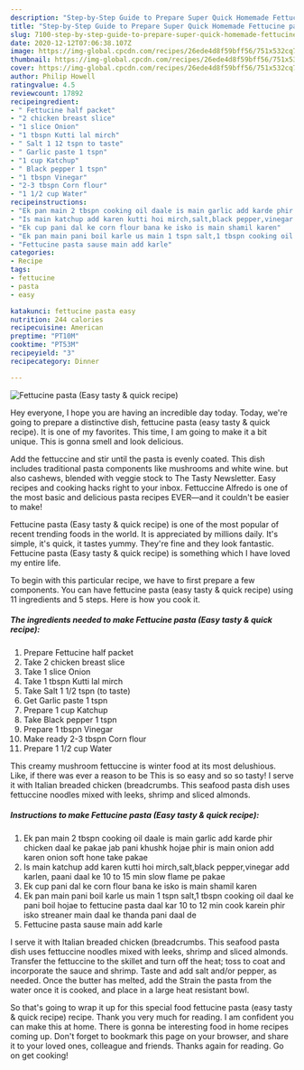 ```yaml
---
description: "Step-by-Step Guide to Prepare Super Quick Homemade Fettucine pasta (Easy tasty &amp;amp; quick recipe)"
title: "Step-by-Step Guide to Prepare Super Quick Homemade Fettucine pasta (Easy tasty &amp;amp; quick recipe)"
slug: 7100-step-by-step-guide-to-prepare-super-quick-homemade-fettucine-pasta-easy-tasty-and-amp-quick-recipe
date: 2020-12-12T07:06:38.107Z
image: https://img-global.cpcdn.com/recipes/26ede4d8f59bff56/751x532cq70/fettucine-pasta-easy-tasty-quick-recipe-recipe-main-photo.jpg
thumbnail: https://img-global.cpcdn.com/recipes/26ede4d8f59bff56/751x532cq70/fettucine-pasta-easy-tasty-quick-recipe-recipe-main-photo.jpg
cover: https://img-global.cpcdn.com/recipes/26ede4d8f59bff56/751x532cq70/fettucine-pasta-easy-tasty-quick-recipe-recipe-main-photo.jpg
author: Philip Howell
ratingvalue: 4.5
reviewcount: 17892
recipeingredient:
- " Fettucine half packet"
- "2 chicken breast slice"
- "1 slice Onion"
- "1 tbspn Kutti lal mirch"
- " Salt 1 12 tspn to taste"
- " Garlic paste 1 tspn"
- "1 cup Katchup"
- " Black pepper 1 tspn"
- "1 tbspn Vinegar"
- "2-3 tbspn Corn flour"
- "1 1/2 cup Water"
recipeinstructions:
- "Ek pan main 2 tbspn cooking oil daale is main garlic add karde phir chicken daal ke pakae jab pani khushk hojae phir is main onion add karen onion soft hone take pakae"
- "Is main katchup add karen kutti hoi mirch,salt,black pepper,vinegar add karlen, paani daal ke 10 to 15 min slow flame pe pakae"
- "Ek cup pani dal ke corn flour bana ke isko is main shamil karen"
- "Ek pan main pani boil karle us main 1 tspn salt,1 tbspn cooking oil daal ke pani boil hojae to fettucine pasta daal kar 10 to 12 min cook karein phir isko streaner main daal ke thanda pani daal de"
- "Fettucine pasta sause main add karle"
categories:
- Recipe
tags:
- fettucine
- pasta
- easy

katakunci: fettucine pasta easy 
nutrition: 244 calories
recipecuisine: American
preptime: "PT10M"
cooktime: "PT53M"
recipeyield: "3"
recipecategory: Dinner

---
```



![Fettucine pasta (Easy tasty &amp; quick recipe)](https://img-global.cpcdn.com/recipes/26ede4d8f59bff56/751x532cq70/fettucine-pasta-easy-tasty-quick-recipe-recipe-main-photo.jpg)

Hey everyone, I hope you are having an incredible day today. Today, we're going to prepare a distinctive dish, fettucine pasta (easy tasty &amp; quick recipe). It is one of my favorites. This time, I am going to make it a bit unique. This is gonna smell and look delicious.

Add the fettuccine and stir until the pasta is evenly coated. This dish includes traditional pasta components like mushrooms and white wine. but also cashews, blended with veggie stock to The Tasty Newsletter. Easy recipes and cooking hacks right to your inbox. Fettuccine Alfredo is one of the most basic and delicious pasta recipes EVER—and it couldn&#39;t be easier to make!

Fettucine pasta (Easy tasty &amp; quick recipe) is one of the most popular of recent trending foods in the world. It is appreciated by millions daily. It's simple, it's quick, it tastes yummy. They're fine and they look fantastic. Fettucine pasta (Easy tasty &amp; quick recipe) is something which I have loved my entire life.


To begin with this particular recipe, we have to first prepare a few components. You can have fettucine pasta (easy tasty &amp; quick recipe) using 11 ingredients and 5 steps. Here is how you cook it.

<!--inarticleads1-->

##### The ingredients needed to make Fettucine pasta (Easy tasty &amp; quick recipe):

1. Prepare  Fettucine half packet
1. Take 2 chicken breast slice
1. Take 1 slice Onion
1. Take 1 tbspn Kutti lal mirch
1. Take  Salt 1 1/2 tspn (to taste)
1. Get  Garlic paste 1 tspn
1. Prepare 1 cup Katchup
1. Take  Black pepper 1 tspn
1. Prepare 1 tbspn Vinegar
1. Make ready 2-3 tbspn Corn flour
1. Prepare 1 1/2 cup Water


This creamy mushroom fettuccine is winter food at its most delushious. Like, if there was ever a reason to be This is so easy and so so tasty! I serve it with Italian breaded chicken (breadcrumbs. This seafood pasta dish uses fettuccine noodles mixed with leeks, shrimp and sliced almonds. 

<!--inarticleads2-->

##### Instructions to make Fettucine pasta (Easy tasty &amp; quick recipe):

1. Ek pan main 2 tbspn cooking oil daale is main garlic add karde phir chicken daal ke pakae jab pani khushk hojae phir is main onion add karen onion soft hone take pakae
1. Is main katchup add karen kutti hoi mirch,salt,black pepper,vinegar add karlen, paani daal ke 10 to 15 min slow flame pe pakae
1. Ek cup pani dal ke corn flour bana ke isko is main shamil karen
1. Ek pan main pani boil karle us main 1 tspn salt,1 tbspn cooking oil daal ke pani boil hojae to fettucine pasta daal kar 10 to 12 min cook karein phir isko streaner main daal ke thanda pani daal de
1. Fettucine pasta sause main add karle


I serve it with Italian breaded chicken (breadcrumbs. This seafood pasta dish uses fettuccine noodles mixed with leeks, shrimp and sliced almonds. Transfer the fettuccine to the skillet and turn off the heat; toss to coat and incorporate the sauce and shrimp. Taste and add salt and/or pepper, as needed. Once the butter has melted, add the Strain the pasta from the water once it is cooked, and place in a large heat resistant bowl. 

So that's going to wrap it up for this special food fettucine pasta (easy tasty &amp; quick recipe) recipe. Thank you very much for reading. I am confident you can make this at home. There is gonna be interesting food in home recipes coming up. Don't forget to bookmark this page on your browser, and share it to your loved ones, colleague and friends. Thanks again for reading. Go on get cooking!
